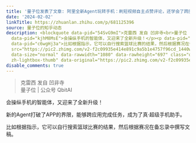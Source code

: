 ```yaml
---
title: '量子位发表了文章: 阿里全新Agent玩转手机：刷短视频自主点赞评论，还学会了跨应用操作'
date: '2024-02-02'
linkTitle: https://zhuanlan.zhihu.com/p/681125396
source: 量子位的知乎动态
description: <blockquote data-pid="54SvG9mI">克雷西 发自 凹非寺<br>量子位 | 公众号 QbitAI</blockquote><p
  data-pid="kjhM8MsE">会操纵手机的智能体，又迎来了全新升级！</p><p data-pid="epxdbeyx">新的Agent打破了APP的界限，能够跨应用完成任务，成为了真·超级手机助手。</p><p
  data-pid="c6wgHj3a">比如根据指示，它可以自行搜索篮球比赛的结果，然后根据赛况在备忘录中撰写文稿。</p><figure data-size="normal"><img
  src="https://pic2.zhimg.com/v2-f2c09935e414e891c9a5b1e4757f96cd_1440w.jpg" data-caption=""
  data-size="normal" data-rawwidth="1080" data-rawheight="697" class="origin_image
  zh-lightbox-thumb" data-original="https://pic2.zhimg.com/v2-f2c09935e414e ...
disable_comments: true
---
```

<blockquote data-pid="54SvG9mI">克雷西 发自 凹非寺<br>量子位 | 公众号 QbitAI</blockquote><p data-pid="kjhM8MsE">会操纵手机的智能体，又迎来了全新升级！</p><p data-pid="epxdbeyx">新的Agent打破了APP的界限，能够跨应用完成任务，成为了真·超级手机助手。</p><p data-pid="c6wgHj3a">比如根据指示，它可以自行搜索篮球比赛的结果，然后根据赛况在备忘录中撰写文稿。</p><figure data-size="normal"><img src="https://pic2.zhimg.com/v2-f2c09935e414e891c9a5b1e4757f96cd_1440w.jpg" data-caption="" data-size="normal" data-rawwidth="1080" data-rawheight="697" class="origin_image zh-lightbox-thumb" data-original="https://pic2.zhimg.com/v2-f2c09935e414e ...